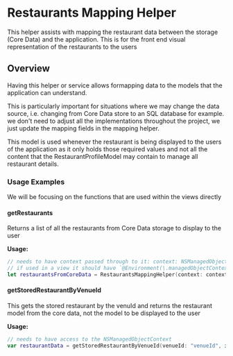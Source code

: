# Restaurants Mapping Helper

This helper assists with mapping the restaurant data between the storage (Core Data) and the application. This is for the front end visual representation of the restaurants to the users

## Overview

Having this helper or service allows formapping data to the models that the application can understand. 

This is particularly important for situations where we may change the data source, i.e. changing from Core Data store to an SQL database for example. we don't need to adjust all the implementations throughout the project, we just update the mapping fields in the mapping helper.

This model is used whenever the restaurant is being displayed to the users of the application as it only holds those required values and not all the content that the RestaurantProfileModel may contain to manage all restaurant details.

### Usage Examples

We will be focusing on the functions that are used within the views directly

#### getRestaurants

Returns a list of all the restaurants from Core Data storage to display to the user

**Usage:**
```swift
// needs to have context passed through to it: context: NSManagedObjectContext
// if used in a view it should have `@Environment(\.managedObjectContext) var moc` at the top of the view and pass `moc` in replacement for `context` below
let restaurantsFromCoreData = RestaurantsMappingHelper(context: context!).getRestaurants()
```

#### getStoredRestaurantByVenueId

This gets the stored restaurant by the venuId and returns the restaurant model from the core data, not the model to be displayed to the user

**Usage:**
```swift
// needs to have access to the NSManagedObjectContext
var restaurantData = getStoredRestaurantByVenueId(venueId: "venueId", in: self.moc)
```